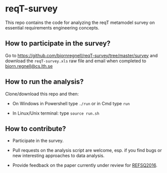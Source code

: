 # reqT-survey
This repo contains the code for analyzing the reqT metamodel survey on essential requirements engineering concepts.

## How to participate in the survey?
Go to https://github.com/bjornregnell/reqT-survey/tree/master/survey and download the `reqT-survey.xls` raw file and email when completed to bjorn.regnell@cs.lth.se

## How to run the analysis?

Clone/download this repo and then:

* On Windows in Powershell type `./run` or in Cmd type `run`

* In Linux/Unix terminal: type `source run.sh`

## How to contribute?

* Participate in the survey. 

* Pull requests on the analysis script are welcome, esp. if you find bugs or new interesting approaches to data analysis. 

* Provide feedback on the paper currently under review for [REFSQ2016].

[REFSQ2016]: http://refsq.org
